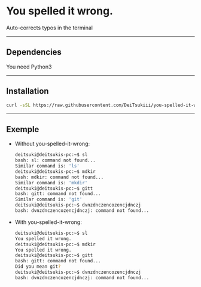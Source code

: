 # You spelled it wrong.
Auto-corrects typos in the terminal

---

## Dependencies

You need Python3

---

## Installation

```bash
curl -sSL https://raw.githubusercontent.com/DeiTsukiii/you-spelled-it-wrong/refs/heads/main/ysiw.sh | bash
```

---

## Exemple

* Without you-spelled-it-wrong:
  ```bash
  deitsuki@deitsukis-pc:~$ sl
  bash: sl: command not found...
  Similar command is: 'ls'
  deitsuki@deitsukis-pc:~$ mdkir
  bash: mdkir: command not found...
  Similar command is: 'mkdir'
  deitsuki@deitsukis-pc:~$ gitt
  bash: gitt: command not found...
  Similar command is: 'git'
  deitsuki@deitsukis-pc:~$ dvnzdnczencozencjdnczj
  bash: dvnzdnczencozencjdnczj: command not found...
  ```

* With you-spelled-it-wrong:
  ```bash
  deitsuki@deitsukis-pc:~$ sl
  You spelled it wrong.
  deitsuki@deitsukis-pc:~$ mdkir
  You spelled it wrong.
  deitsuki@deitsukis-pc:~$ gitt
  bash: gitt: command not found...
  Did you mean git?
  deitsuki@deitsukis-pc:~$ dvnzdnczencozencjdnczj
  bash: dvnzdnczencozencjdnczj: command not found...
  ```
